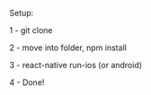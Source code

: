 Setup:

1 - git clone

2 - move into folder, npm install 

3 - react-native run-ios (or android)

4 - Done!
